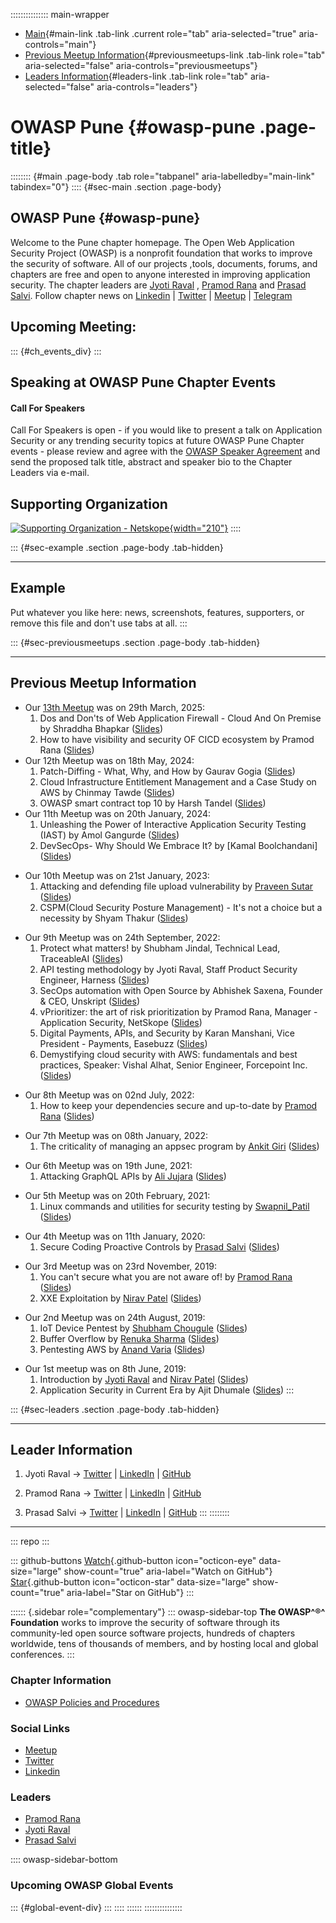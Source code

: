 ::::::::::::::: main-wrapper
- [Main](#div-main){#main-link .tab-link .current role="tab"
  aria-selected="true" aria-controls="main"}
- [Previous Meetup
  Information](#div-previousmeetups){#previousmeetups-link .tab-link
  role="tab" aria-selected="false" aria-controls="previousmeetups"}
- [Leaders Information](#div-leaders){#leaders-link .tab-link role="tab"
  aria-selected="false" aria-controls="leaders"}

# OWASP Pune {#owasp-pune .page-title}

:::::::: {#main .page-body .tab role="tabpanel" aria-labelledby="main-link" tabindex="0"}
:::: {#sec-main .section .page-body}
## OWASP Pune {#owasp-pune}

Welcome to the Pune chapter homepage. The Open Web Application Security
Project (OWASP) is a nonprofit foundation that works to improve the
security of software. All of our projects ,tools, documents, forums, and
chapters are free and open to anyone interested in improving application
security. The chapter leaders are [Jyoti
Raval](../cdn-cgi/l/email-protection.html#f3998a9c879add819285929fb39c84928083dd9c8194)
, [Pramod
Rana](../cdn-cgi/l/email-protection.html#7a0a081b17151e54081b141b3a150d1b090a5415081d)
and [Prasad
Salvi](../cdn-cgi/l/email-protection.html#cbbbb9aab8aaafe5b8aaa7bda28ba4bcaab8bbe5a4b9ac).
Follow chapter news on
[Linkedin](https://www.linkedin.com/groups/7022347) \|
[Twitter](https://twitter.com/owasp_pune) \|
[Meetup](https://www.meetup.com/OWASP-Pune-Chapter) \|
[Telegram](https://t.me/joinchat/LYupoRTKnq2jU6cjXKlxAg)

## Upcoming Meeting:

::: {#ch_events_div}
:::

## Speaking at OWASP Pune Chapter Events

#### Call For Speakers

Call For Speakers is open - if you would like to present a talk on
Application Security or any trending security topics at future OWASP
Pune Chapter events - please review and agree with the [OWASP Speaker
Agreement](Speaker_Agreement.html "wikilink") and send the proposed talk
title, abstract and speaker bio to the Chapter Leaders via e-mail.

## Supporting Organization

[![Supporting Organization -
Netskope](../../user-images.githubusercontent.com/33921557/177086578-62fc5f2d-0dc9-4880-8d4f-a27186fc6d92.jpg){width="210"}](https://netskope.com/)
::::

::: {#sec-example .section .page-body .tab-hidden}

------------------------------------------------------------------------

## Example

Put whatever you like here: news, screenshots, features, supporters, or
remove this file and don't use tabs at all.
:::

::: {#sec-previousmeetups .section .page-body .tab-hidden}

------------------------------------------------------------------------

## Previous Meetup Information

- Our [13th
  Meetup](https://www.meetup.com/owasp-pune-chapter/events/306910434/)
  was on 29th March, 2025:
  1.  Dos and Don'ts of Web Application Firewall - Cloud And On Premise
      by Shraddha Bhapkar
      ([Slides](meetups/2025/OWASP_%20WAF%20Session%20Mar2025.pdf))
  2.  How to have visibility and security OF CICD ecosystem by Pramod
      Rana ([Slides](meetups/2025/CICDGuard_OWASPPune_Mar2025.pdf))
- Our 12th Meetup was on 18th May, 2024:
  1.  Patch-Diffing - What, Why, and How by Gaurav Gogia ([Slides](#))
  2.  Cloud Infrastructure Entitlement Management and a Case Study on
      AWS by Chinmay Tawde ([Slides](#))
  3.  OWASP smart contract top 10 by Harsh Tandel ([Slides](#))
- Our 11th Meetup was on 20th January, 2024:
  1.  Unleashing the Power of Interactive Application Security Testing
      (IAST) by Amol Gangurde
      ([Slides](meetups/2024/Jan/OWASP%20Meetup%20Pune%2020%20Jan%2024%20-%20Interactive%20Application%20Security%20Testing.pdf))
  2.  DevSecOps- Why Should We Embrace It? by \[Kamal Boolchandani\]
      ([Slides](meetups/2024/Jan/OWASP%20Meetup%20Pune%2020%20Jan%2024%20-%20DevSecOps%20and%20Why%20Should%20We%20Embrace%20it.pdf))

<!-- -->

- Our 10th Meetup was on 21st January, 2023:
  1.  Attacking and defending file upload vulnerability by [Praveen
      Sutar](https://twitter.com/praveensutar123)
      ([Slides](meetups/2023/Jan/File-upload-Vulnerability-Praveen-Sutar.pptx.pdf))
  2.  CSPM(Cloud Security Posture Management) - It's not a choice but a
      necessity by Shyam Thakur
      ([Slides](meetups/2023/Jan/CSPM.pptx.pdf))

<!-- -->

- Our 9th Meetup was on 24th September, 2022:
  1.  Protect what matters! by Shubham Jindal, Technical Lead,
      TraceableAI
      ([Slides](meetups/2022/September/Protect%20What%20Matters.pptx))
  2.  API testing methodology by Jyoti Raval, Staff Product Security
      Engineer, Harness
      ([Slides](meetups/2022/September/API%20testing%20methdology%20-%20OWASP%20Pune%20(1).pdf))
  3.  SecOps automation with Open Source by Abhishek Saxena, Founder &
      CEO, Unskript
      ([Slides](meetups/2022/September/CloudSecOps%20Made%20Easy%20with%20OSS.pptx))
  4.  vPrioritizer: the art of risk prioritization by Pramod Rana,
      Manager - Application Security, NetSkope
      ([Slides](meetups/2022/September/vPrioritizer%20-%20OWASP%20Pune%20%2b%20API%20Security%20(24_09)%20(1).pdf))
  5.  Digital Payments, APIs, and Security by Karan Manshani, Vice
      President - Payments, Easebuzz
      ([Slides](meetups/2022/September/Digital%20Payments%2c%20APIs%2c%20and%20Security.pptx))
  6.  Demystifying cloud security with AWS: fundamentals and best
      practices, Speaker: Vishal Alhat, Senior Engineer, Forcepoint Inc.
      ([Slides](meetups/2022/September/Demystifying_security_API_SECURITY_DAY.pdf))

<!-- -->

- Our 8th Meetup was on 02nd July, 2022:
  1.  How to keep your dependencies secure and up-to-date by [Pramod
      Rana](https://twitter.com/iamvarchashva)
      ([Slides](meetups/2022/July/dependency_security.pdf))

<!-- -->

- Our 7th Meetup was on 08th January, 2022:
  1.  The criticality of managing an appsec program by [Ankit
      Giri](https://twitter.com/aankitgiri)
      ([Slides](https://prezi.com/view/ec9KRdlX3s2qkZJa6VKt/))

<!-- -->

- Our 6th Meetup was on 19th June, 2021:
  1.  Attacking GraphQL APIs by [Ali
      Jujara](https://twitter.com/alijujara7)
      ([Slides](meetups/2021/June/Attacking%20GraphQL%20APIs.pptx))

<!-- -->

- Our 5th Meetup was on 20th February, 2021:
  1.  Linux commands and utilities for security testing by
      [Swapnil_Patil](https://twitter.com/sw4pn1lp)
      ([Slides](meetups/2021/February/Linux_commands_and_utilities_for_security_testing_by_Swapnil_Patil.pdf))

<!-- -->

- Our 4th Meetup was on 11th January, 2020:
  1.  Secure Coding Proactive Controls by [Prasad
      Salvi](https://twitter.com/prasad_salvi)
      ([Slides](meetups/2020/January/Secure_Coding_Proactive_Controls-Prasad_Salvi.pdf))

<!-- -->

- Our 3rd Meetup was on 23rd November, 2019:
  1.  You can't secure what you are not aware of! by [Pramod
      Rana](https://twitter.com/iamvarchashva)
      ([Slides](meetups/2019/November/Let%e2%80%99s%20Map%20Your%20Network_OWASP_23.11.2019%20(1).pdf))
  2.  XXE Exploitation by [Nirav Patel](https://twitter.com/nirav4peace)
      ([Slides](meetups/2019/November/XXE_Exploitation.pdf))

<!-- -->

- Our 2nd Meetup was on 24th August, 2019:
  1.  IoT Device Pentest by [Shubham
      Chougule](https://twitter.com/shubhamtc)
      ([Slides](meetups/2019/August/IoT_Device_Pentest_by_Shubham_Chougule.pdf))
  2.  Buffer Overflow by [Renuka
      Sharma](https://twitter.com/renusharma3031)
      ([Slides](meetups/2019/August/Buffer_overflow_by_Renuka_Sharma.pdf))
  3.  Pentesting AWS by [Anand Varia](https://twitter.com/_0xVariable)
      ([Slides](meetups/2019/August/Pentesting_AWS_by_Anand_Varia.pdf))

<!-- -->

- Our 1st meetup was on 8th June, 2019:
  1.  Introduction by [Jyoti Raval](https://twitter.com/JenyRaval) and
      [Nirav Patel](https://twitter.com/niravvhackky)
      ([Slides](meetups/2019/June/1._OWASP_Pune_First_Meetup.pdf))
  2.  Application Security in Current Era by Ajit Dhumale
      ([Slides](meetups/2019/June/Application_Security_in_Current_Era_-_Ajit_Dhumale.pdf))
:::

::: {#sec-leaders .section .page-body .tab-hidden}

------------------------------------------------------------------------

## Leader Information

1.  Jyoti Raval -\> [Twitter](https://twitter.com/JenyRaval) \|
    [LinkedIn](https://www.linkedin.com/in/jyoti-raval-61565157) \|
    [GitHub](https://github.com/jenyraval/Phishing-Simulation)

2.  Pramod Rana -\> [Twitter](https://twitter.com/IAmVarchashva) \|
    [LinkedIn](https://www.linkedin.com/in/pramod-rana-696ba062/) \|
    [GitHub](https://github.com/varchashva/LetsMapYourNetwork)

3.  Prasad Salvi -\> [Twitter](https://twitter.com/prasad_salvi) \|
    [LinkedIn](https://www.linkedin.com/in/prasad-salvi) \|
    [GitHub](https://github.com/prasadsalvi)
:::
::::::::

------------------------------------------------------------------------

::: repo
:::

::: github-buttons
[Watch](https://github.com/owasp/www-chapter-pune/subscription){.github-button
icon="octicon-eye" data-size="large" show-count="true"
aria-label="Watch on GitHub"}
[Star](https://github.com/owasp/www-chapter-pune){.github-button
icon="octicon-star" data-size="large" show-count="true"
aria-label="Star on GitHub"}
:::

:::::: {.sidebar role="complementary"}
::: owasp-sidebar-top
**The OWASP^®^ Foundation** works to improve the security of software
through its community-led open source software projects, hundreds of
chapters worldwide, tens of thousands of members, and by hosting local
and global conferences.
:::

### Chapter Information

- [OWASP Policies and Procedures](../www-policy/index.html)

### Social Links

- [Meetup](https://www.meetup.com/OWASP-Pune-Chapter/)
- [Twitter](https://twitter.com/OWASP_PUNE)
- [Linkedin](https://www.linkedin.com/groups/7022347/)

### Leaders

- [Pramod
  Rana](../cdn-cgi/l/email-protection.html#116163707c7e753f63707f70517e667062613f7e6376)
- [Jyoti
  Raval](../cdn-cgi/l/email-protection.html#9af0e3f5eef3b4e8fbecfbf6daf5edfbe9eab4f5e8fd)
- [Prasad
  Salvi](../cdn-cgi/l/email-protection.html#2a5a584b594b4e04594b465c436a455d4b595a0445584d)

:::: owasp-sidebar-bottom
### Upcoming OWASP Global Events

::: {#global-event-div}
:::
::::
::::::
:::::::::::::::
